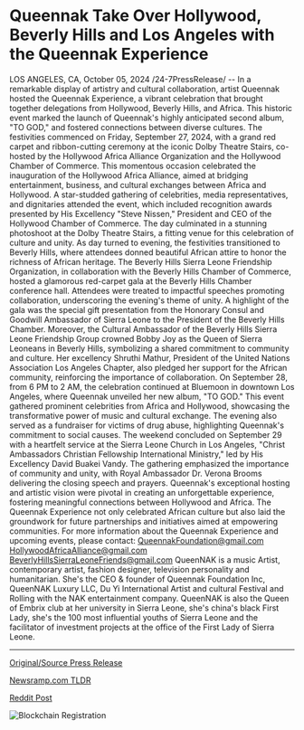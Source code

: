 # Queennak Take Over Hollywood, Beverly Hills and Los Angeles with the Queennak Experience

LOS ANGELES, CA, October 05, 2024 /24-7PressRelease/ -- In a remarkable display of artistry and cultural collaboration, artist Queennak hosted the Queennak Experience, a vibrant celebration that brought together delegations from Hollywood, Beverly Hills, and Africa. This historic event marked the launch of Queennak's highly anticipated second album, "TO GOD," and fostered connections between diverse cultures.  The festivities commenced on Friday, September 27, 2024, with a grand red carpet and ribbon-cutting ceremony at the iconic Dolby Theatre Stairs, co-hosted by the Hollywood Africa Alliance Organization and the Hollywood Chamber of Commerce. This momentous occasion celebrated the inauguration of the Hollywood Africa Alliance, aimed at bridging entertainment, business, and cultural exchanges between Africa and Hollywood.  A star-studded gathering of celebrities, media representatives, and dignitaries attended the event, which included recognition awards presented by His Excellency "Steve Nissen," President and CEO of the Hollywood Chamber of Commerce. The day culminated in a stunning photoshoot at the Dolby Theatre Stairs, a fitting venue for this celebration of culture and unity.  As day turned to evening, the festivities transitioned to Beverly Hills, where attendees donned beautiful African attire to honor the richness of African heritage. The Beverly Hills Sierra Leone Friendship Organization, in collaboration with the Beverly Hills Chamber of Commerce, hosted a glamorous red-carpet gala at the Beverly Hills Chamber conference hall. Attendees were treated to impactful speeches promoting collaboration, underscoring the evening's theme of unity.  A highlight of the gala was the special gift presentation from the Honorary Consul and Goodwill Ambassador of Sierra Leone to the President of the Beverly Hills Chamber. Moreover, the Cultural Ambassador of the Beverly Hills Sierra Leone Friendship Group crowned Bobby Joy as the Queen of Sierra Leoneans in Beverly Hills, symbolizing a shared commitment to community and culture. Her excellency Shruthi Mathur, President of the United Nations Association Los Angeles Chapter, also pledged her support for the African community, reinforcing the importance of collaboration.  On September 28, from 6 PM to 2 AM, the celebration continued at Bluemoon in downtown Los Angeles, where Queennak unveiled her new album, "TO GOD." This event gathered prominent celebrities from Africa and Hollywood, showcasing the transformative power of music and cultural exchange. The evening also served as a fundraiser for victims of drug abuse, highlighting Queennak's commitment to social causes.  The weekend concluded on September 29 with a heartfelt service at the Sierra Leone Church in Los Angeles, "Christ Ambassadors Christian Fellowship International Ministry," led by His Excellency David Buakei Vandy. The gathering emphasized the importance of community and unity, with Royal Ambassador Dr. Verona Brooms delivering the closing speech and prayers.  Queennak's exceptional hosting and artistic vision were pivotal in creating an unforgettable experience, fostering meaningful connections between Hollywood and Africa. The Queennak Experience not only celebrated African culture but also laid the groundwork for future partnerships and initiatives aimed at empowering communities.  For more information about the Queennak Experience and upcoming events, please contact: QueennakFoundation@gmail.com HollywoodAfricaAlliance@gmail.com BeverlyHillsSierraLeoneFriends@gmail.com  QueenNAK is a music Artist, contemporary artist, fashion designer, television personality and humanitarian.  She's the CEO & founder of Queennak Foundation Inc, QueenNAK Luxury LLC, Du Yi International Artist and cultural Festival and Rolling with the NAK entertainment company.  QueenNAK is also the Queen of Embrix club at her university in Sierra Leone, she's china's black First Lady, she's the 100 most influential youths of Sierra Leone and the facilitator of investment projects at the office of the First Lady of Sierra Leone. 

---

[Original/Source Press Release](https://www.24-7pressrelease.com/press-release/514970/queennak-take-over-hollywood-beverly-hills-and-los-angeles-with-the-queennak-experience)
                    

[Newsramp.com TLDR](https://newsramp.com/curated-news/queennak-experience-a-cultural-celebration-uniting-hollywood-beverly-hills-and-africa/963c8d4924b0a8c19d15ac5d0d0a47d5) 

 



[Reddit Post](https://www.reddit.com/r/Lifestyle_Culture/comments/1fwkt9m/queennak_experience_a_cultural_celebration/) 



![Blockchain Registration](https://cdn.newsramp.app/24-7PressRelease/qrcode/2410/5/vastcO5F.webp)
